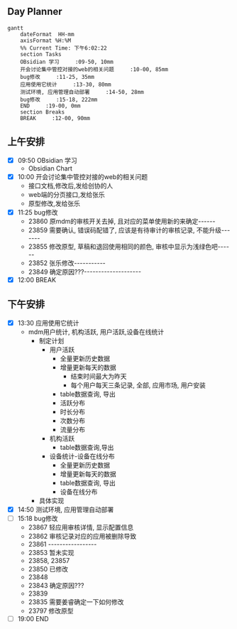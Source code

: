 ## Day Planner
```mermaid
gantt
    dateFormat  HH-mm
    axisFormat %H:%M
    %% Current Time: 下午6:02:22
    section Tasks
    OBsidian 学习     :09-50, 10mm
    开会讨论集中管控对接的web的相关问题     :10-00, 85mm
    bug修改     :11-25, 35mm
    应用使用它统计     :13-30, 80mm
    测试环境, 应用管理自动部署     :14-50, 28mm
    bug修改     :15-18, 222mm
    END     :19-00, 0mm
    section Breaks
    BREAK     :12-00, 90mm
```

## 上午安排
- [x] 09:50 OBsidian 学习
	- Obsidian Chart
- [x] 10:00 开会讨论集中管控对接的web的相关问题
	- 接口文档,修改后,发给创协的人 
	- web端的分页接口,发给张乐 
	- 原型修改,发给张乐
- [x] 11:25 bug修改
	- 23860 原mdm的审核开关去掉, 且对应的菜单使用新的来确定------
	- 23859 需要确认, 错误码配错了, 应该是有待审计的审核记录, 不能升级-------
	- 23855 修改原型, 草稿和退回使用相同的颜色, 审核中显示为浅绿色吧------
	- 23852 张乐修改-----------
	- 23849 确定原因???--------------------
- [x] 12:00 BREAK

## 下午安排
- [x] 13:30 应用使用它统计
	- mdm用户统计, 机构活跃, 用户活跃,设备在线统计 
		- 制定计划
			- 用户活跃
				- 全量更新历史数据
				- 增量更新每天的数据
					- 结束时间最大为昨天
					- 每个用户每天三条记录, 全部, 应用市场, 用户安装
				- table数据查询, 导出
				- 活跃分布
				- 时长分布
				- 次数分布
				- 流量分布
			- 机构活跃
				- table数据查询,导出
			- 设备统计-设备在线分布
				- 全量更新历史数据
				- 增量更新每天的数据
				- table数据查询, 导出
				- 设备在线分布
		- 具体实现
- [x] 14:50 测试环境, 应用管理自动部署
- [ ] 15:18 bug修改
	- 23867 轻应用审核详情, 显示配置信息
	- 23862 审核记录对应的应用被删除导致 
	- 23861 -----------------
	- 23853 暂未实现
	- 23858, 23857
	- 23850 已修改
	- 23848
	- 23843 确定原因???
	- 23839 
	- 23835 需要姜睿确定一下如何修改
	- 23797 修改原型
- [ ] 19:00 END
